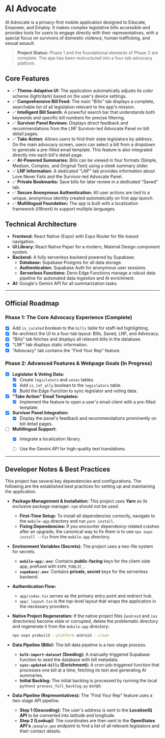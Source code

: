 # AI Advocate

AI Advocate is a privacy-first mobile application designed to Educate, Empower, and Employ. It makes complex legislative bills accessible and provides tools for users to engage directly with their representatives, with a special focus on survivors of domestic violence, human trafficking, and sexual assault.

> **Project Status:** Phase 1 and the foundational elements of Phase 2 are complete. The app has been restructured into a four-tab advocacy platform.

## Core Features

-   ✅ **Theme-Adaptive UI:** The application automatically adjusts its color scheme (light/dark) based on the user's device settings.
-   ✅ **Comprehensive Bill Feed:** The main "Bills" tab displays a complete, searchable list of all legislation relevant to the app's mission.
-   ✅ **Intelligent Bill Search:** A powerful search bar that understands both keywords and specific bill numbers for precise filtering.
-   ✅ **Survivor Panel Reviews:** Displays direct feedback and recommendations from the LNF Survivor-led Advocate Panel on bill detail pages.
-   ✅ **Take Action:** Allows users to find their state legislators by address. On the main advocacy screen, users can select a bill from a dropdown to generate a pre-filled email template. This feature is also integrated directly into each bill's detail page.
-   ✅ **AI-Powered Summaries:** Bills can be viewed in four formats (Simple, Medium, Complex, and Original Text) using a sleek summary slider.
-   ✅ **LNF Information:** A dedicated "LNF" tab provides information about Love Never Fails and the Survivor-led Advocate Panel.
-   ✅ **Private Bookmarks:** Save bills for later review in a dedicated "Saved" tab.
-   ✅ **Secure Anonymous Authentication:** All user actions are tied to a unique, anonymous identity created automatically on first app launch.
-   ✅ **Multilingual Foundation:** The app is built with a localization framework (i18next) to support multiple languages.

## Technical Architecture

-   **Frontend:** React Native (Expo) with Expo Router for file-based navigation.
-   **UI Library:** React Native Paper for a modern, Material Design component system.
-   **Backend:** A fully serverless backend powered by Supabase:
    -   **Database:** Supabase Postgres for all data storage.
    -   **Authentication:** Supabase Auth for anonymous user sessions.
    -   **Serverless Functions:** Deno Edge Functions manage a robust data pipeline for automated data ingestion and AI enrichment.
-   **AI:** Google's Gemini API for all summarization tasks.

---

## Official Roadmap

### Phase 1: The Core Advocacy Experience (Complete)
-   [x] Add `is_curated` boolean to the `bills` table for staff-led highlighting.
-   [x] Re-architect the UI to a four-tab layout: Bills, Saved, LNF, and Advocacy.
-   [x] "Bills" tab fetches and displays all relevant bills in the database.
-   [x] "LNF" tab displays static information.
-   [x] "Advocacy" tab contains the "Find Your Rep" feature.

### Phase 2: Advanced Features & Webpage Goals (In Progress)
-   [x] **Legislator & Voting Data:**
    -   [x] Create `legislators` and `votes` tables.
    -   [x] Add `is_lnf_ally` boolean to the `legislators` table.
    -   [x] Build the Edge Function to sync legislator and voting data.
-   [x] **"Take Action" Email Templates:**
    -   [x] Implement the feature to open a user's email client with a pre-filled template.
-   [x] **Survivor Panel Integration:**
    -   [x] Display the panel's feedback and recommendations prominently on bill detail pages.
-   [ ] **Multilingual Support:**
    -   [x] Integrate a localization library.
    -   [ ] Use the Gemini API for high-quality text translations.


---

## Developer Notes & Best Practices

This project has several key dependencies and configurations. The following are the established best practices for setting up and maintaining the application.

*   **Package Management & Installation:** This project uses **Yarn** as its exclusive package manager. `npm` should not be used.
    *   **First-Time Setup:** To install all dependencies correctly, navigate to the `mobile-app` directory and run `yarn install`.
    *   **Fixing Dependencies:** If you encounter dependency-related crashes after an upgrade, the canonical way to fix them is to use `npx expo install --fix` from the `mobile-app` directory.

*   **Environment Variables (Secrets):** The project uses a two-file system for secrets.
    *   **`mobile-app/.env`**: Contains **public-facing** keys for the client-side app, prefixed with `EXPO_PUBLIC_`.
    *   **`supabase/.env`**: Contains **private, secret** keys for the serverless backend.

*   **Authentication Flow:**
    *   `app/index.tsx` serves as the primary entry point and redirect hub.
    *   `app/_layout.tsx` is the top-level layout that wraps the application in the necessary providers.

*   **Native Project Regeneration:** If the native project files (`android` and `ios` directories) become stale or corrupted, delete the problematic directory and regenerate it from the `mobile-app` directory:
    ```bash
    npx expo prebuild --platform android --clean
    ```

*   **Data Pipeline (Bills):** The bill data pipeline is a two-stage process.
    *   **`bulk-import-dataset` (Seeding):** A manually-triggered Supabase function to seed the database with bill metadata.
    *   **`sync-updated-bills` (Enrichment):** A cron-job-triggered function that processes one bill at a time, fetching its text and generating AI summaries.
    *   **Initial Backlog:** The initial backlog is processed by running the local `python3 process_full_backlog.py` script.

*   **Data Pipeline (Representatives):** The "Find Your Rep" feature uses a two-stage API pipeline.
    *   **Step 1 (Geocoding):** The user's address is sent to the **LocationIQ API** to be converted into latitude and longitude.
    *   **Step 2 (Lookup):** The coordinates are then sent to the **OpenStates API's** `/people.geo` endpoint to find a list of all relevant legislators and their contact details.